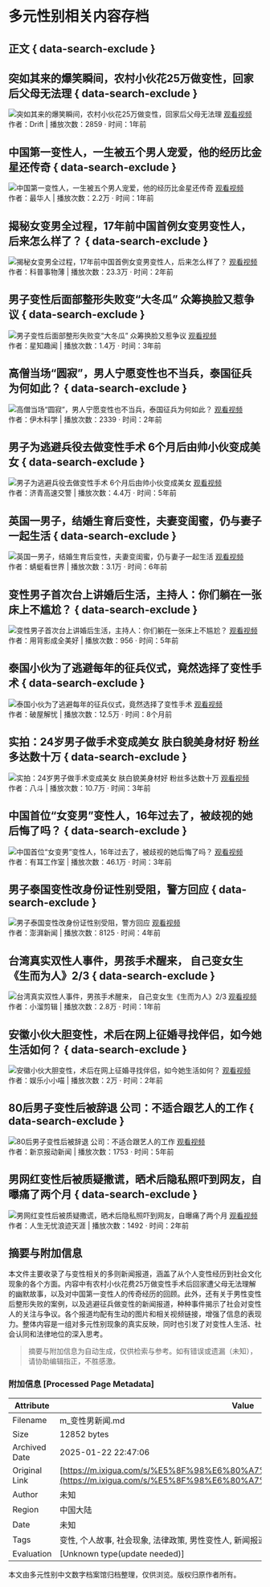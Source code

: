 # 多元性别相关内容存档

## 正文 { data-search-exclude }


## 突如其来的爆笑瞬间，农村小伙花25万做变性，回家后父母无法理 { data-search-exclude }
![突如其来的爆笑瞬间，农村小伙花25万做变性，回家后父母无法理](https://p3-sign.bdxiguaimg.com/tos-cn-i-0004/oE2IA3yEVOAXB7JpweLQALDAknW9bAAejAEfDE~tplv-pk90l89vgd-crop-center:864:486.jpeg?appId=1768&biz_tag=video1609_custom%2Fnone&channelId=0&customType=custom%2Fnone&from=401_large_image_list&imageType=video1609&isImmersiveScene=0&is_stream=0&lk3s=9d3f5bff&logId=20250114210117C1DB5397AFEC96C54CEB&requestFrom=401&x-expires=1768395678&x-signature=dCD3%2F9O4ToqJppYYV2zVpYaggI8%3D)
[观看视频](https://www.ixigua.com/7270041054940758539?& "突如其来的爆笑瞬间，农村小伙花25万做变性，回家后父母无法理")  
作者：Drift | 播放次数：2859 · 时间：1年前

## 中国第一变性人，一生被五个男人宠爱，他的经历比金星还传奇 { data-search-exclude }
![中国第一变性人，一生被五个男人宠爱，他的经历比金星还传奇](https://p3-sign.bdxiguaimg.com/tos-cn-i-0004/d22446b397204e98a270aab85a3be590~tplv-pk90l89vgd-crop-center:864:486.jpeg?appId=1768&biz_tag=video1609_custom%2Fnone&channelId=0&customType=custom%2Fnone&from=401_large_image_list&imageType=video1609&isImmersiveScene=0&is_stream=0&lk3s=9d3f5bff&logId=20250114210117C1DB5397AFEC96C54CEB&requestFrom=401&x-expires=1768395678&x-signature=Deotkold%2FEW5kadEYdWIFeBC9PU%3D)
[观看视频](https://www.ixigua.com/7208808386215969335?& "中国第一变性人，一生被五个男人宠爱，他的经历比金星还传奇")  
作者：最华人 | 播放次数：2.2万 · 时间：1年前

## 揭秘女变男全过程，17年前中国首例女变男变性人，后来怎么样了？ { data-search-exclude }
![揭秘女变男全过程，17年前中国首例女变男变性人，后来怎么样了？](https://p26-sign.bdxiguaimg.com/tos-cn-i-0004/30892fc953374bbb9c996ca769fa0dbb~tplv-pk90l89vgd-crop-center:864:486.jpeg?appId=1768&biz_tag=video1609_custom%2Fnone&channelId=0&customType=custom%2Fnone&from=401_large_image_list&imageType=video1609&isImmersiveScene=0&is_stream=0&lk3s=9d3f5bff&logId=20250114210117C1DB5397AFEC96C54CEB&requestFrom=401&x-expires=1768395678&x-signature=sx%2Fw8h5L7qcPzju7R3nELwoakQc%3D)
[观看视频](https://www.ixigua.com/7140571119668429325?& "揭秘女变男全过程，17年前中国首例女变男变性人，后来怎么样了？")  
作者：科普事物薄 | 播放次数：23.3万 · 时间：2年前

## 男子变性后面部整形失败变“大冬瓜”  众筹换脸又惹争议 { data-search-exclude }
![男子变性后面部整形失败变“大冬瓜”  众筹换脸又惹争议](https://p3-sign.bdxiguaimg.com/tos-cn-i-0004/a464c104b59947f78fc36c8173401bb8~tplv-pk90l89vgd-crop-center:864:486.jpeg?appId=1768&biz_tag=video1609_custom%2Fnone&channelId=0&customType=custom%2Fnone&from=401_large_image_list&imageType=video1609&isImmersiveScene=0&is_stream=0&lk3s=9d3f5bff&logId=20250114210117C1DB5397AFEC96C54CEB&requestFrom=401&x-expires=1768395678&x-signature=6YvY7m2PtSSmqmXkilW9kZkIGfk%3D)
[观看视频](https://www.ixigua.com/6952317383914553864?& "男子变性后面部整形失败变“大冬瓜”  众筹换脸又惹争议")  
作者：星知趣闻 | 播放次数：1.4万 · 时间：3年前

## 高僧当场“圆寂”，男人宁愿变性也不当兵，泰国征兵为何如此？ { data-search-exclude }
![高僧当场“圆寂”，男人宁愿变性也不当兵，泰国征兵为何如此？](https://p3-sign.bdxiguaimg.com/tos-cn-i-0004/e7de6940127e4c43b18500500a0a5eef~tplv-pk90l89vgd-crop-center:864:486.jpeg?appId=1768&biz_tag=video1609_custom%2Fnone&channelId=0&customType=custom%2Fnone&from=401_large_image_list&imageType=video1609&isImmersiveScene=0&is_stream=0&lk3s=9d3f5bff&logId=20250114210117C1DB5397AFEC96C54CEB&requestFrom=401&x-expires=1768395678&x-signature=PQy6fk94%2F5nqOcOVoqu0JefI98M%3D)
[观看视频](https://www.ixigua.com/7167195645945184802?& "高僧当场“圆寂”，男人宁愿变性也不当兵，泰国征兵为何如此？")  
作者：伊木科学 | 播放次数：2339 · 时间：2年前

## 男子为逃避兵役去做变性手术 6个月后由帅小伙变成美女 { data-search-exclude }
![男子为逃避兵役去做变性手术 6个月后由帅小伙变成美女](https://p3-sign.bdxiguaimg.com/tos-cn-i-0004/911731b004e44b309b682ac02710cd30~tplv-pk90l89vgd-crop-center:864:486.jpeg?appId=1768&biz_tag=video1609_custom%2Fnone&channelId=0&customType=custom%2Fnone&from=401_large_image_list&imageType=video1609&isImmersiveScene=0&is_stream=0&lk3s=9d3f5bff&logId=20250114210117C1DB5397AFEC96C54CEB&requestFrom=401&x-expires=1768395678&x-signature=Z3MK2paGX1dE3W%2FnybGneTBLjWQ%3D)
[观看视频](https://www.ixigua.com/6652842597062541837?& "男子为逃避兵役去做变性手术 6个月后由帅小伙变成美女")  
作者：济青高速交警 | 播放次数：4.4万 · 时间：5年前

## 英国一男子，结婚生育后变性，夫妻变闺蜜，仍与妻子一起生活 { data-search-exclude }
![英国一男子，结婚生育后变性，夫妻变闺蜜，仍与妻子一起生活](https://p3-sign.bdxiguaimg.com/pgc-image/152237314844751659e51b2~tplv-pk90l89vgd-crop-center:864:486.jpeg?appId=1768&biz_tag=video1609_custom%2Fnone&channelId=0&customType=custom%2Fnone&from=401_large_image_list&imageType=video1609&isImmersiveScene=0&is_stream=0&lk3s=9d3f5bff&logId=20250114210117C1DB5397AFEC96C54CEB&requestFrom=401&x-expires=1768395678&x-signature=AWu3Oa4NMrhIf3ecczPINYaJHDk%3D)
[观看视频](https://www.ixigua.com/6538544286932140548?& "英国一男子，结婚生育后变性，夫妻变闺蜜，仍与妻子一起生活")  
作者：蜻蜓看世界 | 播放次数：3.1万 · 时间：6年前

## 变性男子首次台上讲婚后生活，主持人：你们躺在一张床上不尴尬？ { data-search-exclude }
![变性男子首次台上讲婚后生活，主持人：你们躺在一张床上不尴尬？](https://p26-sign.bdxiguaimg.com/mosaic-legacy/1ba820001ee3f69adb620~tplv-pk90l89vgd-crop-center:864:486.jpeg?appId=1768&biz_tag=video1609_custom%2Fnone&channelId=0&customType=custom%2Fnone&from=401_large_image_list&imageType=video1609&isImmersiveScene=0&is_stream=0&lk3s=9d3f5bff&logId=20250114210117C1DB5397AFEC96C54CEB&requestFrom=401&x-expires=1768395678&x-signature=sS2OnuVHmT2WVBtVpbiWyXhWQLw%3D)
[观看视频](https://www.ixigua.com/6663650650682819085?& "变性男子首次台上讲婚后生活，主持人：你们躺在一张床上不尴尬？")  
作者：用背影成全美好 | 播放次数：956 · 时间：5年前

## 泰国小伙为了逃避每年的征兵仪式，竟然选择了变性手术 { data-search-exclude }
![泰国小伙为了逃避每年的征兵仪式，竟然选择了变性手术](https://p26-sign.bdxiguaimg.com/tos-cn-i-pk90l89vgd/f3473dab8ec646b5bb785485811f2e79~tplv-pk90l89vgd-crop-center:864:486.jpeg?appId=1768&biz_tag=video1609_custom%2Fnone&channelId=0&customType=custom%2Fnone&from=401_large_image_list&imageType=video1609&isImmersiveScene=0&is_stream=0&lk3s=9d3f5bff&logId=20250114210117C1DB5397AFEC96C54CEB&requestFrom=401&x-expires=1768395678&x-signature=ARSqn6oyTFl57WxKyD145ACd6e4%3D)
[观看视频](https://www.ixigua.com/7365185870804025897?& "泰国小伙为了逃避每年的征兵仪式，竟然选择了变性手术")  
作者：破屋解忧 | 播放次数：12.5万 · 时间：8个月前

## 实拍：24岁男子做手术变成美女 肤白貌美身材好 粉丝多达数十万 { data-search-exclude }
![实拍：24岁男子做手术变成美女 肤白貌美身材好 粉丝多达数十万](https://p3-sign.bdxiguaimg.com/tos-cn-i-0004/70c9e791619e4d699ad794a731954b05~tplv-pk90l89vgd-crop-center:864:486.jpeg?appId=1768&biz_tag=video1609_custom%2Fnone&channelId=0&customType=custom%2Fnone&from=401_large_image_list&imageType=video1609&isImmersiveScene=0&is_stream=0&lk3s=9d3f5bff&logId=2025011421013068912EC8F36C1C50A483&requestFrom=401&x-expires=1768395691&x-signature=bclutiqy8mM71uTxL0HRXYr8PbA%3D)
[观看视频](https://www.ixigua.com/6937891513351275046?& "实拍：24岁男子做手术变成美女 肤白貌美身材好 粉丝多达数十万")  
作者：八斗 | 播放次数：10.7万 · 时间：3年前

## 中国首位“女变男”变性人，16年过去了，被歧视的她后悔了吗？ { data-search-exclude }
![中国首位“女变男”变性人，16年过去了，被歧视的她后悔了吗？](https://p26-sign.bdxiguaimg.com/tos-cn-i-0004/7f5c0dd8d7824024b4a34329a7163b9e~tplv-pk90l89vgd-crop-center:864:486.jpeg?appId=1768&biz_tag=video1609_custom%2Fnone&channelId=0&customType=custom%2Fnone&from=401_large_image_list&imageType=video1609&isImmersiveScene=0&is_stream=0&lk3s=9d3f5bff&logId=2025011421013068912EC8F36C1C50A483&requestFrom=401&x-expires=1768395691&x-signature=nmXzQ09IQhtLolOWfC2BivSFQ0s%3D)
[观看视频](https://www.ixigua.com/7031372352562659854?& "中国首位“女变男”变性人，16年过去了，被歧视的她后悔了吗？")  
作者：有耳工作室 | 播放次数：46.1万 · 时间：3年前

## 男子泰国变性改身份证性别受阻，警方回应 { data-search-exclude }
![男子泰国变性改身份证性别受阻，警方回应](https://p26-sign.bdxiguaimg.com/pgc-image/RveNpy1HvVnFuk~tplv-pk90l89vgd-crop-center:864:486.jpeg?appId=1768&biz_tag=video1609_custom%2Fnone&channelId=0&customType=custom%2Fnone&from=401_large_image_list&imageType=video1609&isImmersiveScene=0&is_stream=0&lk3s=9d3f5bff&logId=2025011421013068912EC8F36C1C50A483&requestFrom=401&x-expires=1768395691&x-signature=1LVLT6QtJ4JSf4CBbxonRMj%2B7dI%3D)
[观看视频](https://www.ixigua.com/6813633510675317262?& "男子泰国变性改身份证性别受阻，警方回应")  
作者：澎湃新闻 | 播放次数：8125 · 时间：4年前

## 台湾真实双性人事件，男孩手术醒来， 自己变女生《生而为人》2/3 { data-search-exclude }
![台湾真实双性人事件，男孩手术醒来， 自己变女生《生而为人》2/3](https://p26-sign.bdxiguaimg.com/tos-cn-i-pk90l89vgd/5ddfcc38cb044502aa73d8ca751ce886~tplv-pk90l89vgd-crop-center:864:486.jpeg?appId=1768&biz_tag=video1609_custom%2Fnone&channelId=0&customType=custom%2Fnone&from=401_large_image_list&imageType=video1609&isImmersiveScene=0&is_stream=0&lk3s=9d3f5bff&logId=2025011421013068912EC8F36C1C50A483&requestFrom=401&x-expires=1768395691&x-signature=VCB9xyqsbgVOJMiz3jzZ%2B2L74Zc%3D)
[观看视频](https://www.ixigua.com/7296490381532824116?& "台湾真实双性人事件，男孩手术醒来， 自己变女生《生而为人》2/3")  
作者：小溜剪辑 | 播放次数：2.8万 · 时间：1年前

## 安徽小伙大胆变性，术后在网上征婚寻找伴侣，如今她生活如何？ { data-search-exclude }
![安徽小伙大胆变性，术后在网上征婚寻找伴侣，如今她生活如何？](https://p3-sign.bdxiguaimg.com/tos-cn-i-0004/fc241c7e09c144b38d7511b00c8ca197~tplv-pk90l89vgd-crop-center:864:486.jpeg?appId=1768&biz_tag=video1609_custom%2Fnone&channelId=0&customType=custom%2Fnone&from=401_large_image_list&imageType=video1609&isImmersiveScene=0&is_stream=0&lk3s=9d3f5bff&logId=2025011421013068912EC8F36C1C50A483&requestFrom=401&x-expires=1768395691&x-signature=ld5RxMc1HTMtIgJLMljW2wDIPqc%3D)
[观看视频](https://www.ixigua.com/7108896363315888647?& "安徽小伙大胆变性，术后在网上征婚寻找伴侣，如今她生活如何？")  
作者：娱乐小小喵 | 播放次数：2万 · 时间：2年前

## 80后男子变性后被辞退 公司：不适合跟艺人的工作 { data-search-exclude }
![80后男子变性后被辞退 公司：不适合跟艺人的工作](https://p3-sign.bdxiguaimg.com/tos-cn-i-0004/791dd95f63254780bf889f51d6b19001~tplv-pk90l89vgd-crop-center:864:486.jpeg?appId=1768&biz_tag=video1609_custom%2Fnone&channelId=0&customType=custom%2Fnone&from=401_large_image_list&imageType=video1609&isImmersiveScene=0&is_stream=0&lk3s=9d3f5bff&logId=2025011421013068912EC8F36C1C50A483&requestFrom=401&x-expires=1768395691&x-signature=1gMDPKsjPsigakQAQyRDHsflKho%3D)
[观看视频](https://www.ixigua.com/6766854692023566860?& "80后男子变性后被辞退 公司：不适合跟艺人的工作")  
作者：新京报动新闻 | 播放次数：1753 · 时间：5年前

## 男网红变性后被质疑撒谎，晒术后隐私照吓到网友，自曝痛了两个月 { data-search-exclude }
![男网红变性后被质疑撒谎，晒术后隐私照吓到网友，自曝痛了两个月](https://p26-sign.bdxiguaimg.com/tos-cn-i-0026/c43cf5977cba495b8e1d33e366166038~tplv-pk90l89vgd-crop-center:864:486.jpeg?appId=1768&biz_tag=video1609_custom%2Fnone&channelId=0&customType=custom%2Fnone&from=401_large_image_list&imageType=video1609&isImmersiveScene=0&is_stream=0&lk3s=9d3f5bff&logId=2025011421013068912EC8F36C1C50A483&requestFrom=401&x-expires=1768395691&x-signature=fZ2mv0Tejjj7CQwdXENy59GQS4c%3D)
[观看视频](https://www.ixigua.com/7078810402338898440?& "男网红变性后被质疑撒谎，晒术后隐私照吓到网友，自曝痛了两个月")  
作者：人生无忧浪迹天涯 | 播放次数：1492 · 时间：2年前
<!-- tcd_original_link https://m.ixigua.com/s/%E5%8F%98%E6%80%A7%E7%94%B7%E6%96%B0%E9%97%BB -->


## 摘要与附加信息

<!-- tcd_abstract -->
本文件主要收录了与变性相关的多则新闻报道，涵盖了从个人变性经历到社会文化现象的各个方面。内容中有农村小伙花费25万做变性手术后回家遭父母无法理解的幽默故事，以及对中国第一变性人的传奇经历的回顾。此外，还有关于男性变性后整形失败的案例，以及逃避征兵做变性的新闻报道，种种事件揭示了社会对变性人的关注与争议。各个报道均配有生动的图片和相关视频链接，增强了信息的表现力。整体内容是一组对多元性别现象的真实反映，同时也引发了对变性人生活、社会认同和法律地位的深入思考。
<!-- tcd_abstract_end -->

> 摘要与附加信息为自动生成，仅供检索与参考。如有错误或遗漏（未知），请协助编辑指正，不胜感激。

### 附加信息 [Processed Page Metadata]

| Attribute       | Value                                  |
|-----------------|----------------------------------------|
| Filename        | m_变性男新闻.md                             |
| Size            | 12852 bytes                           |
| Archived Date   | 2025-01-22 22:47:06                             |
| Original Link   | [https://m.ixigua.com/s/%E5%8F%98%E6%80%A7%E7%94%B7%E6%96%B0%E9%97%BB](https://m.ixigua.com/s/%E5%8F%98%E6%80%A7%E7%94%B7%E6%96%B0%E9%97%BB)                       |
| Author          | 未知                               |
| Region          | 中国大陆                               |
| Date            | 未知                                 |
| Tags            | 变性, 个人故事, 社会现象, 法律政策, 男性变性人, 新闻报道, 医疗资源, 生活经历, 文化理解, 变性手术                                 |
| Evaluation            | [Unknown type(update needed)]                                 |
<!-- tcd_table_end -->

本文由多元性别中文数字档案馆归档整理，仅供浏览。版权归原作者所有。
